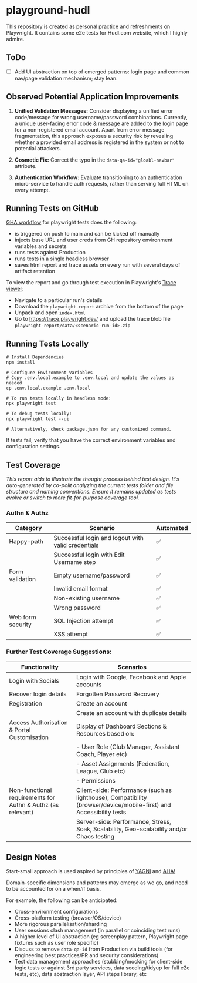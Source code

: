 # playground-hudl

This repository is created as personal practice and refreshments on Playwright. It contains some e2e tests for Hudl.com website, which I highly admire. 

## ToDo
- [ ] Add UI abstraction on top of emerged patterns: login page and common nav/page validation mechanism; stay lean.

## Observed Potential Application Improvements

1. **Unified Validation Messages:** Consider displaying a unified error code/message for wrong username/password combinations. Currently, a unique user-facing error code & message are added to the login page for a non-registered email account. Apart from error message fragmentation, this approach exposes a security risk by revealing whether a provided email address is registered in the system or not to potential attackers.  

2. **Cosmetic Fix:** Correct the typo in the `data-qa-id="gloabl-navbar"` attribute.

3. **Authentication Workflow:** Evaluate transitioning to an authentication micro-service to handle auth requests, rather than serving full HTML on every attempt.

## Running Tests on GitHub
[GHA workflow](https://github.com/aikhelis/playground-hudl/actions/workflows/playwright.yml) for playwright tests does the following:
- is triggered on push to main and can be kicked off manually
- injects base URL and user creds from GH repository environment variables and secrets
- runs tests against Production
- runs tests in a single headless browser
- saves html report and trace assets on every run with several days of artifact retention

To view the report and go through test execution in Playwright's [Trace viewer](https://playwright.dev/docs/trace-viewer):
- Navigate to a particular run's details
- Download the `playwright-report` archive from the bottom of the page
- Unpack and open `index.html`
- Go to https://trace.playwright.dev/ and upload the trace blob file `playwright-report/data/<scenario-run-id>.zip`

## Running Tests Locally
```shell
# Install Dependencies
npm install

# Configure Environment Variables
# Copy .env.local.example to .env.local and update the values as needed
cp .env.local.example .env.local

# To run tests locally in headless mode:
npx playwright test

# To debug tests locally:
npx playwright test --ui

# Alternatively, check package.json for any customized command.
```

If tests fail, verify that you have the correct environment variables and configuration settings.

## Test Coverage

_This report aids to illustrate the thought process behind test design. It's auto-generated by co-polit analyzing the current tests folder and file structure and naming conventions. Ensure it remains updated as tests evolve or switch to more fit-for-purpose coverage tool._

### Authn & Authz

| Category          | Scenario                                           | Automated |
|-------------------|----------------------------------------------------|-----------|
| Happy-path        | Successful login and logout with valid credentials | ✅        |
|                   | Successful login with Edit Username step           | ✅        |
| Form validation   | Empty username/password                            | ✅        |
|                   | Invalid email format                               | ✅        |
|                   | Non-existing username                              | ✅        |
|                   | Wrong password                                     | ✅        |
| Web form security | SQL Injection attempt                              | ✅        |
|                   | XSS attempt                                        | ✅        |

### Further Test Coverage Suggestions:

| Functionality         | Scenarios                   | 
|-----------------------|-----------------------------|
| Login with Socials    | Login with Google, Facebook and Apple accounts |
| Recover login details | Forgotten Password Recovery |
| Registration          | Create an account                        |  
|                       | Create an account with duplicate details |
| Access Authorisation & Portal Customisation  | Display of Dashboard Sections & Resources based on:
| | - User Role (Club Manager, Assistant Coach, Player etc) |
| | - Asset Assignments (Federation, League, Club etc) |
| | - Permissions |
| Non-functional requirements for Authn & Authz (as relevant) | Client-side: Performance (such as lighthouse), Compatibility (browser/device/mobile-first) and Accessibility tests |
| | Server-side: Performance, Stress, Soak, Scalability, Geo-scalability and/or Chaos testing |

## Design Notes

Start-small approach is used aspired by principles of [YAGNI](https://en.wikipedia.org/wiki/You_aren%27t_gonna_need_it) and [AHA!](https://kentcdodds.com/blog/aha-programming)

Domain-specific dimensions and patterns may emerge as we go, and need to be accounted for on a when/if basis.

For example, the following can be anticipated:

- Cross-environment configurations
- Cross-platform testing (browser/OS/device)
- More rigorous parallelisation/sharding
- User sessions clash management (in parallel or coinciding test runs)
- A higher level of UI abstraction (eg screenplay pattern, Playwright page fixtures such as user role specific)
- Discuss to remove `data-qa-id` from Production via build tools (for engineering best practices/PR and security considerations)
- Test data management approaches (stubbing/mocking for client-side logic tests or against 3rd party services, data seeding/tidyup for full e2e tests, etc), data abstraction layer, API steps library, etc

